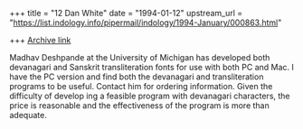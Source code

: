 +++
title = "12 Dan White"
date = "1994-01-12"
upstream_url = "https://list.indology.info/pipermail/indology/1994-January/000863.html"

+++
[Archive link](https://list.indology.info/pipermail/indology/1994-January/000863.html)

Madhav Deshpande at the University of Michigan has developed both devanagari
and Sanskrit transliteration fonts for use with both PC and Mac.  I have the
PC version and find both the devanagari and transliteration programs to be
useful.  Contact him for ordering information.  Given the difficulty of develop
ing a feasible program with devanagari characters, the price is reasonable and
the effectiveness of the program is more than adequate.





